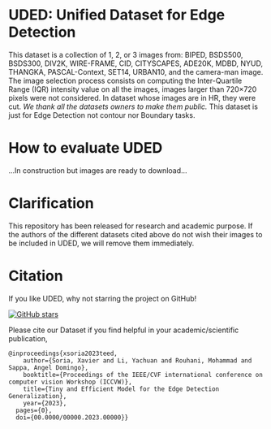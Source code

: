 # UDED: Unified Dataset for Edge Detection

This dataset is a collection of 1, 2, or 3 images from:
BIPED, BSDS500, BSDS300, DIV2K, WIRE-FRAME, CID,
CITYSCAPES, ADE20K, MDBD, NYUD, THANGKA, PASCAL-Context,
SET14, URBAN10, and the camera-man image. The image 
selection process consists on computing the Inter-Quartile
Range (IQR) intensity value on all the images, images 
larger than 720×720 pixels were not considered. In dataset
whose images are in HR, they were cut. 
*We thank all the datasets owners to make them public.*
This dataset is just for Edge Detection
not contour nor Boundary tasks.

# How to evaluate UDED

...In construction but images are ready to download...

# Clarification
This repository has been released for research and academic
purpose. If the authors of the different datasets cited
above do not wish their images to be included in UDED,
we will remove them immediately.


# Citation

If you like UDED, why not starring the project on GitHub!

[![GitHub stars](https://img.shields.io/github/stars/xavysp/UDED.svg?style=social&label=Star&maxAge=3600)](https://GitHub.com/xavysp/UDED/stargazers/)

Please cite our Dataset if you find helpful in your academic/scientific publication,
```
@inproceedings{xsoria2023teed,
    author={Soria, Xavier and Li, Yachuan and Rouhani, Mohammad and Sappa, Angel Domingo},
    booktitle={Proceedings of the IEEE/CVF international conference on computer vision Workshop (ICCVW)},
    title={Tiny and Efficient Model for the Edge Detection Generalization},
    year={2023},
  pages={0},
  doi={00.0000/00000.2023.00000}}
```

